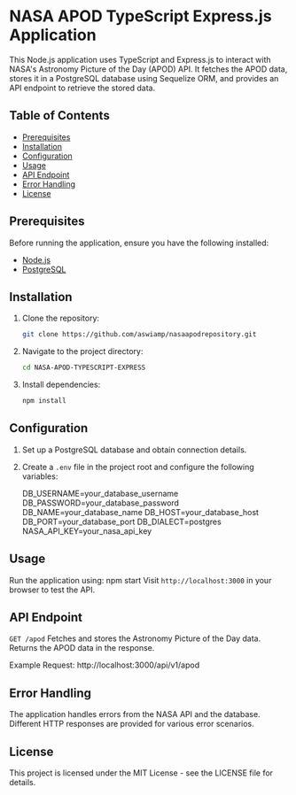 # NASA APOD TypeScript Express.js Application

This Node.js application uses TypeScript and Express.js to interact with NASA's Astronomy Picture of the Day (APOD) API. It fetches the APOD data, stores it in a PostgreSQL database using Sequelize ORM, and provides an API endpoint to retrieve the stored data.

## Table of Contents
- [Prerequisites](#prerequisites)
- [Installation](#installation)
- [Configuration](#configuration)
- [Usage](#usage)
- [API Endpoint](#api-endpoint)
- [Error Handling](#error-handling)
- [License](#license)

## Prerequisites

Before running the application, ensure you have the following installed:

- [Node.js](https://nodejs.org/)
- [PostgreSQL](https://www.postgresql.org/)

## Installation

1. Clone the repository:

   ```bash
   git clone https://github.com/aswiamp/nasaapodrepository.git
2. Navigate to the project directory:
   ```bash
   cd NASA-APOD-TYPESCRIPT-EXPRESS
3. Install dependencies:
    ```bash
    npm install
## Configuration
1. Set up a PostgreSQL database and obtain connection details.

2. Create a `.env` file in the project root and configure the following
variables:

   DB_USERNAME=your_database_username
   DB_PASSWORD=your_database_password
   DB_NAME=your_database_name
   DB_HOST=your_database_host
   DB_PORT=your_database_port
   DB_DIALECT=postgres
   NASA_API_KEY=your_nasa_api_key
   
## Usage

  Run the application using:
  npm start
  Visit `http://localhost:3000` in your browser to test the API.

## API Endpoint

`GET /apod`
Fetches and stores the Astronomy Picture of the Day data. Returns the APOD data in the response.

Example Request:
http://localhost:3000/api/v1/apod

## Error Handling

The application handles errors from the NASA API and the database. Different HTTP responses are provided for various error scenarios.

## License

This project is licensed under the MIT License - see the LICENSE file for details.
